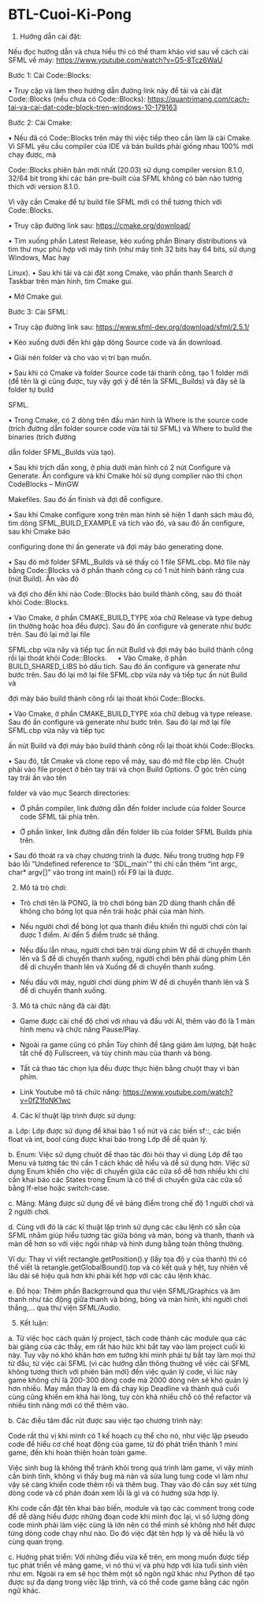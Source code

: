 # BTL-Cuoi-Ki-Pong
1. Hướng dẫn cài đặt:

Nếu đọc hướng dẫn và chưa hiểu thì có thể tham khảo vid sau về cách cài SFML về máy: https://www.youtube.com/watch?v=G5-8Tcz6WaU

Bước 1: Cài Code::Blocks:

• Truy cập và làm theo hướng dẫn đường link này để tải và cài đặt Code::Blocks (nếu chưa có Code::Blocks): https://quantrimang.com/cach-tai-va-cai-dat-code-block-tren-windows-10-179163

Bước 2: Cài Cmake:

• Nếu đã có Code::Blocks trên máy thì việc tiếp theo cần làm là cài Cmake. Vì SFML yêu cầu compiler của IDE và bản builds phải giống nhau 100% mới chạy được, mà 

Code::Blocks phiên bản mới nhất (20.03) sử dụng compiler version 8.1.0, 32/64 bit trong khi các bản pre-built của SFML không có bản nào tương thích với version 8.1.0. 

Vì vậy cần Cmake để tự build file SFML mới có thể tương thích với Code::Blocks.

• Truy cập đường link sau: https://cmake.org/download/

• Tìm xuống phần Latest Release, kéo xuống phần Binary distributions và tìm thư mục phù hợp với máy tính (như máy tính 32 bits hay 64 bits, sử dụng Windows, Mac hay 

Linux).
• Sau khi tải và cài đặt xong Cmake, vào phần thanh Search ở Taskbar trên màn hình, tìm Cmake gui.

• Mở Cmake gui.

Bước 3: Cài SFML:

• Truy cập đường link sau: https://www.sfml-dev.org/download/sfml/2.5.1/

• Kéo xuống dưới đến khi gặp dòng Source code và ấn download.

• Giải nén folder và cho vào vị trí bạn muốn.

• Sau khi có Cmake và folder Source code tải thành công, tạo 1 folder mới (để tên là gì cũng được, tuy vậy gợi ý để tên là SFML_Builds) và đây sẽ là folder tự build 

SFML.

• Trong Cmake, có 2 dòng trên đầu màn hình là Where is the source code (trích đường dẫn folder source code vừa tải từ SFML) và Where to build the binaries (trích đường 

dẫn folder SFML_Builds vừa tạo).

• Sau khi trích dẫn xong, ở phía dưới màn hình có 2 nút Configure và Generate. Ấn configure và khi Cmake hỏi sử dụng complier nào thì chọn CodeBlocks – MinGW 

Makefiles. Sau đó ấn finish và đợi để configure.

• Sau khi Cmake configure xong trên màn hình sẽ hiện 1 danh sách màu đỏ, tìm dòng SFML_BUILD_EXAMPLE và tích vào đó, và sau đó ấn configure, sau khi Cmake báo 

configuring done thì ấn generate và đợi máy báo generating done.

• Sau đó mở folder SFML_Builds và sẽ thấy có 1 file SFML.cbp. Mở file này bằng Code::Blocks và ở phần thanh công cụ có 1 nút hình bánh răng cưa (nút Build). Ấn vào đó 

và đợi cho đến khi nào Code::Blocks báo build thành công, sau đó thoát khỏi Code::Blocks.

• Vào Cmake, ở phần CMAKE_BUILD_TYPE xóa chữ Release và type debug (in thường hoặc hoa đều được). Sau đó ấn configure và generate như bước trên. Sau đó lại mở lại file 

SFML.cbp vừa nãy và tiếp tục ấn nút Build và đợi máy báo build thành công rồi lại thoát khỏi Code::Blocks.
 
• Vào Cmake, ở phần BUILD_SHARED_LIBS bỏ dấu tích. Sau đó ấn configure và generate như bước trên. Sau đó lại mở lại file SFML.cbp vừa nãy và tiếp tục ấn nút Build và 

đợi máy báo build thành công rồi lại thoát khỏi Code::Blocks.

• Vào Cmake, ở phần CMAKE_BUILD_TYPE xóa chữ debug và type release. Sau đó ấn configure và generate như bước trên. Sau đó lại mở lại file SFML.cbp vừa nãy và tiếp tục 

ấn nút Build và đợi máy báo build thành công rồi lại thoát khỏi Code::Blocks.

• Sau đó, tắt Cmake và clone repo về máy, sau đó mở file cbp lên. Chuột phải vào file project ở bên tay trái và chọn Build Options. Ở góc trên cùng tay trái ấn vào tên 

folder và vào mục Search directories:

- Ở phần compiler, link đường dẫn đến folder include của folder Source code SFML tải phía trên.

- Ở phần linker, link đường dẫn đến folder lib của folder SFML Builds phía trên.

• Sau đó thoát ra và chạy chương trình là được. Nếu trong trường hợp F9 báo lỗi “Undefined reference to 'SDL_main'” thì chỉ cần thêm “int argc, char* argv[]” vào trong int main() rồi F9 lại là được.

2. Mô tả trò chơi:

* Trò chơi tên là PONG, là trò chơi bóng bàn 2D dùng thanh chắn để không cho bóng lọt qua nền trái hoặc phải của màn hình.

* Nếu người chơi để bóng lọt qua thanh điều khiển thì người chơi còn lại được 1 điểm. Ai đến 5 điểm trước sẽ thắng.  

* Nếu đấu lẫn nhau, người chơi bên trái dùng phím W để di chuyển thanh lên và S để di chuyển thanh xuống, người chơi bên phải dùng phím Lên để di chuyển thanh lên và 
 Xuống để di chuyển thanh xuống.

* Nếu đấu với máy, người chơi dùng phím W để di chuyển thanh lên và S để di chuyển thanh xuống.

3. Mô tả chức năng đã cài đặt:

* Game được cài chế độ chơi với nhau và đấu với AI, thêm vào đó là 1 màn hình menu và chức năng Pause/Play.

* Ngoài ra game cũng có phần Tùy chỉnh để tăng giảm âm lượng, bật hoặc tắt chế độ Fullscreen, và tủy chình màu của thanh và bóng.

* Tất cả thao tác chọn lựa đều được thực hiện bằng chuột thay vì bàn phím.

* Link Youtube mô tả chức năng: https://www.youtube.com/watch?v=0fZ1foNK1wc

4. Các kĩ thuật lập trình được sử dụng:

a. Lớp: Lớp được sử dụng để khai báo 1 số nút và các biến sf::, các biến float và int, bool cũng được khai báo trong Lớp để dễ quản lý.

b. Enum: Việc sử dụng chuột để thao tác đòi hỏi thay vì dùng Lớp để tạo Menu và tương tác thì cần 1 cách khác dễ hiểu và dễ sử dụng hơn. Việc sử dụng Enum khiến cho việc di chuyển giữa các cửa sổ dễ hơn nhiều khi chỉ cần khai báo các States trong Enum là có thể di chuyển giữa các cửa sổ bằng If-else hoặc switch-case.

c. Mảng: Mảng được sử dụng để vẽ bảng điểm trong chế độ 1 người chơi và 2 người chơi. 

d. Cùng với đó là các kĩ thuật lập trình sử dụng các câu lệnh có sẵn của SFML nhằm giúp hiểu tương tác giữa bóng và màn, bóng và thanh, thanh và màn dễ hơn so với việc ngồi nháp và hình dung bằng toán thông thường.

Ví dụ: Thay vì viết rectangle.getPosition().y (lấy tọa độ y của thanh) thì có thể viết là retangle.getGlobalBound().top và có kết quả y hệt, tuy nhiên về lâu dài sẽ hiệu quả hơn khi phải kết hợp với các câu lệnh khác.

e. Đồ họa: Thêm phần Backgrround qua thư viện SFML/Graphics và âm thanh như tác động giữa thanh và bóng, bóng và màn hình, khi người chơi thắng,... qua thư viện SFML/Audio.

5. Kết luận: 

a. Từ việc học cách quản lý project, tách code thành các module qua các bài giảng của các thầy, em rất háo hức khi bắt tay vào làm project cuối kì này. Tuy vậy nó khó khăn hơn em tưởng khi mình phải tự bắt tay làm mọi thứ từ đầu, từ việc cài SFML (vì các hướng dẫn thông thường về việc cài SFML không tương thích với phiên bản mới) đến việc quản lý code, vì lúc này game không chỉ là 200-300 dòng code mà 2000 dòng nên sẽ khó quản lý hơn nhiều. May mắn thay là em đã chạy kịp Deadline và thành quả cuối cùng cũng khiến em khá hài lòng, tuy còn khá nhiều chỗ có thể refactor và nhiều tính năng mới có thể thêm vào.

b. Các điều tâm đắc rút được sau việc tạo chương trình này:

Code rất thú vị khi mình có 1 kế hoạch cụ thể cho nó, như việc lập pseudo code để hiểu cơ chế hoạt động của game, từ đó phát triển thành 1 mini game, đến khi hoàn thiện hoàn toàn game.

Việc sinh bug là không thể tránh khỏi trong quá trình làm game, vì vậy mình cần bình tĩnh, không vì thấy bug mà nản và sửa lung tung code vì làm như vậy sẽ càng khiến code thêm rối và thêm bug. Thay vào đó cần suy xét từng dòng code và cố phán đoán xem lỗi là gì và có hướng sửa hợp lý.

Khi code cần đặt tên khai báo biến, module và tạo các comment trong code để dễ dàng hiểu được những đoạn code khi mình đọc lại, vì số lượng dòng code mình phải làm việc cùng là lớn nên có thể mình sẽ không nhớ hết được từng dòng code chạy như nào. Do đó việc đặt tên hợp lý và dễ hiểu là vô cùng quan trọng.

c. Hướng phát triển: Với những điều vừa kể trên, em mong muốn được tiếp tục phát triển về mảng game, vì nó thú vị và phù hợp với lứa tuổi sinh viên như em. Ngoài ra em sẽ học thêm một số ngôn ngữ khác như Python để tạo được sự đa dạng trong việc lập trình, và có thể code game bằng các ngôn ngữ khác. 
